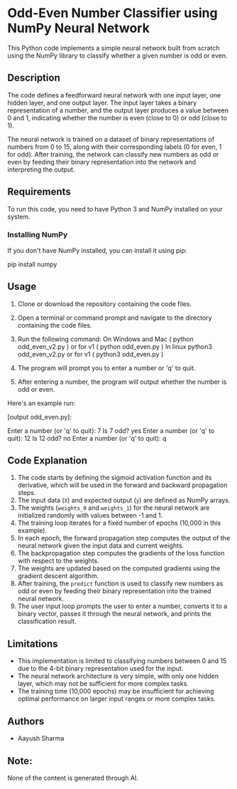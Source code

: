 # Odd-Even Number Classifier using NumPy Neural Network

This Python code implements a simple neural network built from scratch using the NumPy library to classify whether a given number is odd or even.

## Description

The code defines a feedforward neural network with one input layer, one hidden layer, and one output layer. The input layer takes a binary representation of a number, and the output layer produces a value between 0 and 1, indicating whether the number is even (close to 0) or odd (close to 1).

The neural network is trained on a dataset of binary representations of numbers from 0 to 15, along with their corresponding labels (0 for even, 1 for odd). After training, the network can classify new numbers as odd or even by feeding their binary representation into the network and interpreting the output.

## Requirements

To run this code, you need to have Python 3 and NumPy installed on your system.

### Installing NumPy

If you don't have NumPy installed, you can install it using pip:

pip install numpy

## Usage

1. Clone or download the repository containing the code files.
2. Open a terminal or command prompt and navigate to the directory containing the code files.
3. Run the following command: On Windows and Mac ( python odd_even_v2.py ) or  for v1 ( python odd_even.py )
In linux python3 odd_even_v2.py or for v1 ( python3 odd_even.py )

4. The program will prompt you to enter a number or 'q' to quit.
5. After entering a number, the program will output whether the number is odd or even.

Here's an example run:

[output odd_even.py]:

Enter a number (or 'q' to quit): 7
Is 7 odd? yes
Enter a number (or 'q' to quit): 12
Is 12 odd? no
Enter a number (or 'q' to quit): q

## Code Explanation

1. The code starts by defining the sigmoid activation function and its derivative, which will be used in the forward and backward propagation steps.
2. The input data (`X`) and expected output (`y`) are defined as NumPy arrays.
3. The weights (`weights_0` and `weights_1`) for the neural network are initialized randomly with values between -1 and 1.
4. The training loop iterates for a fixed number of epochs (10,000 in this example).
5. In each epoch, the forward propagation step computes the output of the neural network given the input data and current weights.
6. The backpropagation step computes the gradients of the loss function with respect to the weights.
7. The weights are updated based on the computed gradients using the gradient descent algorithm.
8. After training, the `predict` function is used to classify new numbers as odd or even by feeding their binary representation into the trained neural network.
9. The user input loop prompts the user to enter a number, converts it to a binary vector, passes it through the neural network, and prints the classification result.

## Limitations

- This implementation is limited to classifying numbers between 0 and 15 due to the 4-bit binary representation used for the input.
- The neural network architecture is very simple, with only one hidden layer, which may not be sufficient for more complex tasks.
- The training time (10,000 epochs) may be insufficient for achieving optimal performance on larger input ranges or more complex tasks.

## Authors

- Aayush Sharma

## Note: 
None of the content is generated through AI.
